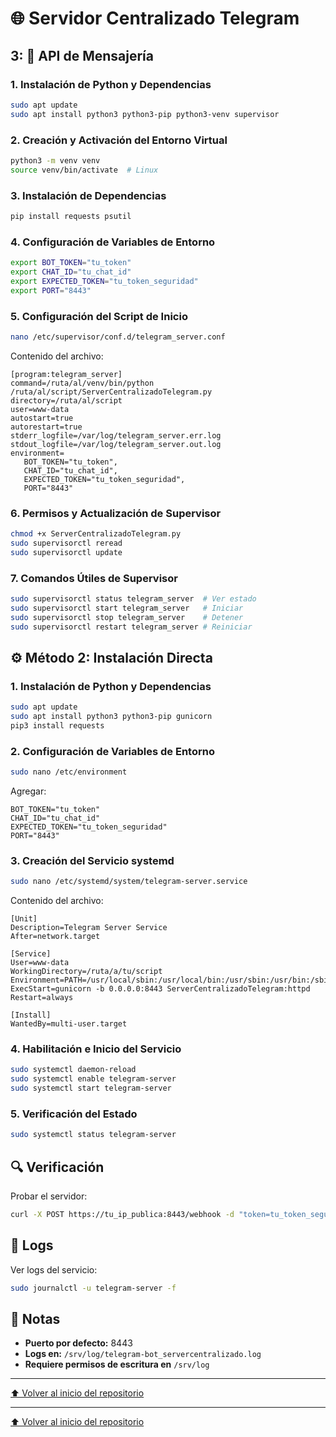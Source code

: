 # 🌐 Servidor Centralizado Telegram

## 3: 📡 API de Mensajería

### 1. Instalación de Python y Dependencias

```bash
sudo apt update
sudo apt install python3 python3-pip python3-venv supervisor
```

### 2. Creación y Activación del Entorno Virtual

```bash
python3 -m venv venv
source venv/bin/activate  # Linux
```

### 3. Instalación de Dependencias

```bash
pip install requests psutil
```

### 4. Configuración de Variables de Entorno

```bash
export BOT_TOKEN="tu_token"
export CHAT_ID="tu_chat_id"
export EXPECTED_TOKEN="tu_token_seguridad"
export PORT="8443"
```

### 5. Configuración del Script de Inicio

```bash
nano /etc/supervisor/conf.d/telegram_server.conf
```

Contenido del archivo:

```
[program:telegram_server]
command=/ruta/al/venv/bin/python /ruta/al/script/ServerCentralizadoTelegram.py
directory=/ruta/al/script
user=www-data
autostart=true
autorestart=true
stderr_logfile=/var/log/telegram_server.err.log
stdout_logfile=/var/log/telegram_server.out.log
environment=
   BOT_TOKEN="tu_token",
   CHAT_ID="tu_chat_id",
   EXPECTED_TOKEN="tu_token_seguridad",
   PORT="8443"
```

### 6. Permisos y Actualización de Supervisor

```bash
chmod +x ServerCentralizadoTelegram.py
sudo supervisorctl reread
sudo supervisorctl update
```

### 7. Comandos Útiles de Supervisor

```bash
sudo supervisorctl status telegram_server  # Ver estado
sudo supervisorctl start telegram_server   # Iniciar
sudo supervisorctl stop telegram_server    # Detener
sudo supervisorctl restart telegram_server # Reiniciar
```

## ⚙️ Método 2: Instalación Directa

### 1. Instalación de Python y Dependencias

```bash
sudo apt update
sudo apt install python3 python3-pip gunicorn
pip3 install requests
```

### 2. Configuración de Variables de Entorno

```bash
sudo nano /etc/environment
```

Agregar:

```
BOT_TOKEN="tu_token"
CHAT_ID="tu_chat_id"
EXPECTED_TOKEN="tu_token_seguridad"
PORT="8443"
```

### 3. Creación del Servicio systemd

```bash
sudo nano /etc/systemd/system/telegram-server.service
```

Contenido del archivo:

```
[Unit]
Description=Telegram Server Service
After=network.target

[Service]
User=www-data
WorkingDirectory=/ruta/a/tu/script
Environment=PATH=/usr/local/sbin:/usr/local/bin:/usr/sbin:/usr/bin:/sbin:/bin
ExecStart=gunicorn -b 0.0.0.0:8443 ServerCentralizadoTelegram:httpd
Restart=always

[Install]
WantedBy=multi-user.target
```

### 4. Habilitación e Inicio del Servicio

```bash
sudo systemctl daemon-reload
sudo systemctl enable telegram-server
sudo systemctl start telegram-server
```

### 5. Verificación del Estado

```bash
sudo systemctl status telegram-server
```

## 🔍 Verificación

Probar el servidor:

```bash
curl -X POST https://tu_ip_publica:8443/webhook -d "token=tu_token_seguridad"
```

## 📜 Logs

Ver logs del servicio:

```bash
sudo journalctl -u telegram-server -f
```

## 📝 Notas

- **Puerto por defecto:** 8443
- **Logs en:** `/srv/log/telegram-bot_servercentralizado.log`
- **Requiere permisos de escritura en** `/srv/log`

---
[⬆️ Volver al inicio del repositorio](https://github.com/InfomedHLG/Proxy_Pasarela_Telegram)

---
[⬆️ Volver al inicio del repositorio](../)
